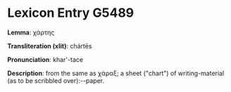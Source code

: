 # Lexicon Entry G5489

**Lemma**: χάρτης

**Transliteration (xlit)**: chártēs

**Pronunciation**: khar'-tace

**Description**:
from the same as χάραξ; a sheet ("chart") of writing-material (as to be scribbled over):--paper.

